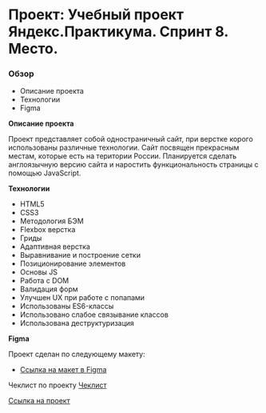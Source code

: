 # Проект: Учебный проект Яндекс.Практикума. Спринт 8. Место.
### Обзор
* Описание проекта
* Технологии
* Figma

**Описание проекта**

Проект представляет собой одностраничный сайт, при верстке корого использованы различные технологии.
Сайт посвящен прекрасным местам, которые есть на територии России.
Планируется сделать англоязычную версию сайта и наростить функциональность страницы с помощью JavaScript.

**Технологии**

* HTML5
* CSS3
* Методология БЭМ
* Flexbox верстка
* Гриды
* Адаптивная верстка
* Выравнивание и построение сетки
* Позиционирование элементов
* Основы JS
* Работа с DOM
* Валидация форм
* Улучшен UX при работе с попапами
* Использованы ES6-классы
* Использовано слабое связывание классов
* Использована деструктуризация

**Figma**

Проект сделан по следующему макету:

* [Ссылка на макет в Figma](https://www.figma.com/file/kRVLKwYG3d1HGLvh7JFWRT/JavaScript.-Sprint-6?node-id=0%3A1)

Чеклист по проекту [Чеклист](https://code.s3.yandex.net/web-developer/checklists-pdf/new-program/checklist-8.pdf)

[Ссылка на проект](https://evgeta.github.io/mesto/)


